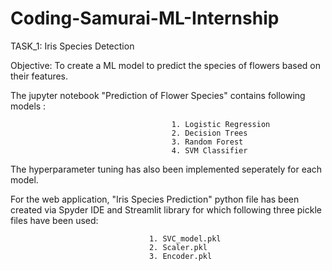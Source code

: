 # Coding-Samurai-ML-Internship

TASK_1: Iris Species Detection

Objective: To create a ML model to predict the species of flowers based on their features.

The jupyter notebook "Prediction of Flower Species" contains following models :

                                        1. Logistic Regression 
                                        2. Decision Trees
                                        3. Random Forest
                                        4. SVM Classifier

The hyperparameter tuning has also been implemented seperately for each model.

For the web application, "Iris Species Prediction" python file has been created via Spyder IDE and Streamlit library 
for which following three pickle files have been used:
                          
                                   1. SVC_model.pkl
                                   2. Scaler.pkl
                                   3. Encoder.pkl
